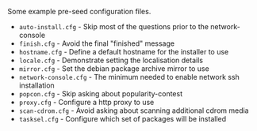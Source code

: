 Some example pre-seed configuration files.

- `auto-install.cfg` - Skip most of the questions prior to the network-console
- `finish.cfg` - Avoid the final "finished" message
- `hostname.cfg` - Define a default hostname for the installer to use
- `locale.cfg` - Demonstrate setting the localisation details
- `mirror.cfg` - Set the debian package archive mirror to use
- `network-console.cfg` - The minimum needed to enable network ssh installation
- `popcon.cfg` - Skip asking about popularity-contest
- `proxy.cfg` - Configure a http proxy to use
- `scan-cdrom.cfg` - Avoid asking about scanning additional cdrom media
- `tasksel.cfg` - Configure which set of packages will be installed
